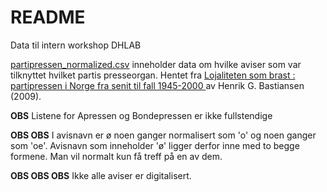 # README

Data til intern workshop DHLAB

[partipressen_normalized.csv](partipressen_normalized.csv) inneholder data om hvilke aviser som var tilknyttet hvilket partis presseorgan. Hentet fra [Lojaliteten som brast : partipressen i Norge fra senit til fall 1945-2000
](https://www.nb.no/items/1c90b53322acfbc49935c93bf1a0a7ab?page=0&searchText=partipressen) av Henrik G. Bastiansen (2009). 

**OBS**
Listene for Apressen og Bondepressen er ikke fullstendige

**OBS OBS**
I avisnavn er ø noen ganger normalisert som 'o' og noen ganger som 'oe'. Avisnavn som inneholder 'ø' ligger derfor inne med to begge formene. Man vil normalt kun få treff på en av dem. 

**OBS OBS OBS** Ikke alle aviser er digitalisert. 